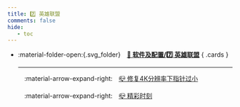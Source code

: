 ```yaml
---
title: 7️⃣ 英雄联盟
comments: false
hide:
   - toc
---
```


<div class="grid cards index-info" markdown>

-   :material-folder-open:{.svg_folder}&emsp;__[🎀 软件及配置/7️⃣ 英雄联盟](./index.md)__
{ .cards }

	---

	&emsp;:material-arrow-expand-right:&emsp;[📪 修复4K分辨率下指针过小](./A.md)

	&emsp;:material-arrow-expand-right:&emsp;[📪 精彩时刻](./B.md)

</div>